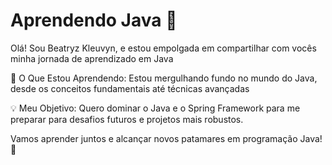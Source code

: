# Aprendendo Java 🚀

Olá! Sou Beatryz Kleuvyn, e estou empolgada em compartilhar com vocês minha jornada de aprendizado em Java

📘 O Que Estou Aprendendo: Estou mergulhando fundo no mundo do Java, desde os conceitos fundamentais até técnicas avançadas

💡 Meu Objetivo: Quero dominar o Java e o Spring Framework para me preparar para desafios futuros e projetos mais robustos.

Vamos aprender juntos e alcançar novos patamares em programação Java! 🌟
